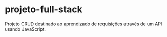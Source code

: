 # projeto-full-stack
Projeto CRUD destinado ao aprendizado de requisições através de um API usando JavaScript.
